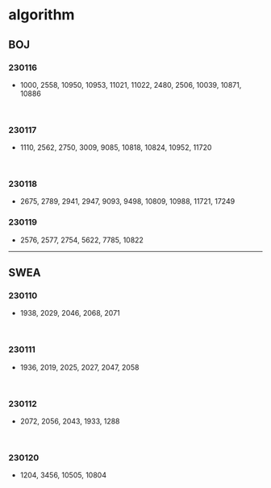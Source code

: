 # algorithm

## BOJ

### 230116

* 1000, 2558, 10950, 10953, 11021, 11022, 2480, 2506, 10039, 10871, 10886

</br>

### 230117

* 1110, 2562, 2750, 3009, 9085, 10818, 10824, 10952, 11720

</br>

### 230118

* 2675, 2789, 2941, 2947, 9093, 9498, 10809, 10988, 11721, 17249

### 230119

* 2576, 2577, 2754, 5622, 7785, 10822

***

## SWEA

### 230110

* 1938, 2029, 2046, 2068, 2071

</br>

### 230111

* 1936, 2019,  2025, 2027, 2047, 2058

</br>

### 230112

* 2072, 2056, 2043, 1933, 1288 

</br>

### 230120

* 1204, 3456, 10505, 10804
